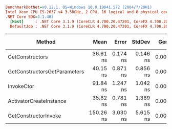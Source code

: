 ``` ini

BenchmarkDotNet=v0.12.1, OS=Windows 10.0.19041.572 (2004/?/20H1)
Intel Xeon CPU E5-2637 v4 3.50GHz, 2 CPU, 16 logical and 8 physical cores
.NET Core SDK=3.1.403
  [Host]     : .NET Core 3.1.9 (CoreCLR 4.700.20.47201, CoreFX 4.700.20.47203), X64 RyuJIT
  DefaultJob : .NET Core 3.1.9 (CoreCLR 4.700.20.47201, CoreFX 4.700.20.47203), X64 RyuJIT


```
|                       Method |      Mean |    Error |   StdDev |  Gen 0 | Gen 1 | Gen 2 | Allocated |
|----------------------------- |----------:|---------:|---------:|-------:|------:|------:|----------:|
|              GetConstructors |  36.61 ns | 0.174 ns | 0.146 ns | 0.0041 |     - |     - |      32 B |
| GetConstructorsGetParameters |  40.15 ns | 0.871 ns | 0.856 ns | 0.0041 |     - |     - |      32 B |
|                   InvokeCtor |  91.84 ns | 1.247 ns | 1.042 ns | 0.0030 |     - |     - |      24 B |
|      ActivatorCreateInstance |  35.82 ns | 0.781 ns | 1.389 ns | 0.0030 |     - |     - |      24 B |
|         GetConstructorInvoke | 150.26 ns | 3.030 ns | 5.615 ns | 0.0069 |     - |     - |      56 B |

